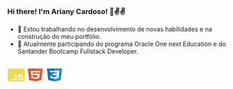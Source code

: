 ### Hi there! I'm Ariany Cardoso! 👋✌✌


- 🔭 Estou trabalhando no desenvolvimento de novas habilidades e na construção do meu portfólio. 
- 🌱 Atualmente participando do programa Oracle One next Education e do Santander Bootcamp Fullstack Developer.

<div style="display: inline_block"><br>
  <img align="center" alt="Rafa-Js" height="30" width="40" src="https://raw.githubusercontent.com/devicons/devicon/master/icons/javascript/javascript-plain.svg">
  <img align="center" alt="Rafa-HTML" height="30" width="40" src="https://raw.githubusercontent.com/devicons/devicon/master/icons/html5/html5-original.svg">
  <img align="center" alt="Rafa-CSS" height="30" width="40" src="https://raw.githubusercontent.com/devicons/devicon/master/icons/css3/css3-original.svg"> 
</div>

